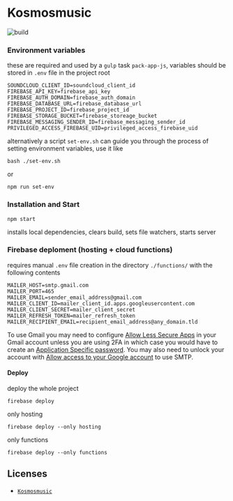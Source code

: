 # Kosmosmusic

![build](https://travis-ci.org/rfprod/kosmosmusic.svg?branch=master)

### Environment variables

these are required and used by a `gulp` task `pack-app-js`, variables should be stored in `.env` file in the project root

```
SOUNDCLOUD_CLIENT_ID=soundcloud_client_id
FIREBASE_API_KEY=firebase_api_key
FIREBASE_AUTH_DOMAIN=firebase_auth_domain
FIREBASE_DATABASE_URL=firebase_database_url
FIREBASE_PROJECT_ID=firebase_project_id
FIREBASE_STORAGE_BUCKET=firebase_storeage_bucket
FIREBASE_MESSAGING_SENDER_ID=firebase_messaging_sender_id
PRIVILEGED_ACCESS_FIREBASE_UID=privileged_access_firebase_uid
```

alternatively a script `set-env.sh` can guide you through the process of setting environment variables, use it like

```
bash ./set-env.sh
```
or
```
npm run set-env
```

### Installation and Start

```
npm start
```

installs local dependencies, clears build, sets file watchers, starts server

### Firebase deploment (hosting + cloud functions)

requires manual `.env` file creation in the directory `./functions/` with the following contents

```
MAILER_HOST=smtp.gmail.com
MAILER_PORT=465
MAILER_EMAIL=sender_email_address@gmail.com
MAILER_CLIENT_ID=mailer_client_id.apps.googleusercontent.com
MAILER_CLIENT_SECRET=mailer_client_secret
MAILER_REFRESH_TOKEN=mailer_refresh_token
MAILER_RECIPIENT_EMAIL=recipient_email_address@any_domain.tld
```

To use Gmail you may need to configure [Allow Less Secure Apps](https://www.google.com/settings/security/lesssecureapps) in your Gmail account unless you are using 2FA in which case you would have to create an [Application Specific password](https://security.google.com/settings/security/apppasswords). You may also need to unlock your account with [Allow access to your Google account](https://accounts.google.com/DisplayUnlockCaptcha) to use SMTP.

#### Deploy

deploy the whole project

```
firebase deploy
```

only hosting

```
firebase deploy --only hosting
```

only functions

```
firebase deploy --only functions
```

## Licenses

* [`Kosmosmusic`](LICENSE)
